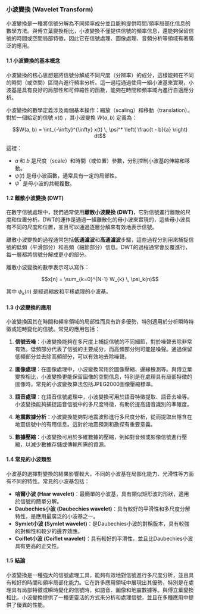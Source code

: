 ### 小波變換 (Wavelet Transform)

小波變換是一種將信號分解為不同頻率成分並且能夠提供時間/頻率局部化信息的數學方法。與傅立葉變換相比，小波變換不僅提供信號的頻率信息，還能夠保留信號的時間或空間局部特徵，因此它在信號處理、圖像處理、音頻分析等領域有著廣泛的應用。

#### 1.1 **小波變換的基本概念**

小波變換的核心思想是將信號分解成不同尺度（分辨率）的成分，這樣能夠在不同的時間（或空間）區間內進行頻率分析。這一過程通過使用一組小波基來實現，小波基是具有良好的局部性和可伸縮性的函數，能夠在時間和頻率域內進行自適應分析。

小波變換的數學定義涉及兩個基本操作：縮放（scaling）和移動（translation）。對於一個給定的信號  $`x(t)`$ ，其小波變換  $`W(a, b)`$  定義為：


$$W(a, b) = \int_{-\infty}^{\infty} x(t) \, \psi^* \left( \frac{t - b}{a} \right) dt$$


這裡：
-  $`a`$  和  $`b`$  是尺度（scale）和時間（或位置）參數，分別控制小波基的伸縮和移動。
-  $`\psi(t)`$  是母小波函數，通常具有一定的局部性。
-  $`\psi^*`$  是母小波的共軛複數。

#### 1.2 **離散小波變換 (DWT)**

在數字信號處理中，我們通常使用**離散小波變換 (DWT)**，它對信號進行離散的尺度和位置分析。DWT的運作是通過一組離散化的母小波來實現的，這些母小波具有不同的尺度和位置，並且可以通過逐層分解來有效地表示信號。

離散小波變換的過程通常包括**低通濾波**和**高通濾波**步驟，這些過程分別用來捕捉信號的低頻（平滑部分）和高頻（細節部分）信息。DWT的過程通常會反覆進行，每一層都將信號分解成更小的部分。

離散小波變換的數學表示可以寫作：


$$x[n] = \sum_{k=0}^{N-1} W_{k} \, \psi_k(n)$$


其中  $`\psi_k(n)`$  是經過縮放和平移處理的小波基。

#### 1.3 **小波變換的應用**

小波變換因其在時間和頻率領域的局部性而具有許多優勢，特別適用於分析瞬時特徵或短時變化的信號。常見的應用包括：

1. **信號去噪**：小波變換能夠在多尺度上捕捉信號的不同細節，對於噪聲去除非常有效。低頻部分代表了信號的主要成分，而高頻部分則可能是噪聲。通過保留低頻部分並去除高頻部分，可以有效地去除噪聲。
   
2. **圖像處理**：在圖像處理中，小波變換常用於圖像壓縮、邊緣檢測等。與傅立葉變換相比，小波變換更能保留圖像的空間信息，特別是在處理具有局部特徵的圖像時。常見的小波變換算法包括JPEG2000圖像壓縮標準。

3. **語音處理**：在語音信號處理中，小波變換可用於語音特徵提取、語音去噪等。小波變換能夠捕捉語音信號中的多尺度特徵，有助於提高語音識別的準確度。

4. **地震數據分析**：小波變換能夠對地震波形進行多尺度分析，從而提取出隱含在地震信號中的有用信息。這對於地震預測和勘探有重要意義。

5. **數據壓縮**：小波變換可用於多維數據的壓縮，例如對音頻或影像信號進行壓縮，以減少數據存儲或傳輸所需的資源。

#### 1.4 **常見的小波類型**

小波基的選擇對變換的結果影響較大，不同的小波基在局部化能力、光滑性等方面有不同的特性。常見的小波基包括：

- **哈爾小波 (Haar wavelet)**：最簡單的小波基，具有類似矩形波的形狀，適用於信號的簡單分解。
- **Daubechies小波 (Daubechies wavelet)**：具有較好的平滑性和多尺度分解特性，是應用最廣泛的小波基之一。
- **Symlet小波 (Symlet wavelet)**：是Daubechies小波的對稱版本，具有較強的對稱性和較少的邊界效應。
- **Coiflet小波 (Coiflet wavelet)**：具有較好的平滑性，並且比Daubechies小波具有更高的正交性。

#### 1.5 **結論**

小波變換是一種強大的信號處理工具，能夠有效地對信號進行多尺度分析，並且具有較好的時間和頻率局部化能力。它在許多應用領域中展現出其優勢，特別是在處理具有局部特徵或瞬時變化的信號時，如語音、圖像和地震數據等。與傅立葉變換相比，小波變換提供了一種更靈活的方式來分析和處理信號，並且在多種應用中提供了優異的性能。